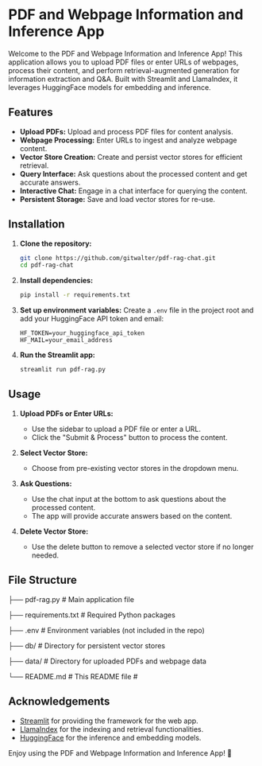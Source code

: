 # PDF and Webpage Information and Inference App

Welcome to the PDF and Webpage Information and Inference App! This application allows you to upload PDF files or enter URLs of webpages, process their content, and perform retrieval-augmented generation for information extraction and Q&A. Built with Streamlit and LlamaIndex, it leverages HuggingFace models for embedding and inference.

## Features

- **Upload PDFs:** Upload and process PDF files for content analysis.
- **Webpage Processing:** Enter URLs to ingest and analyze webpage content.
- **Vector Store Creation:** Create and persist vector stores for efficient retrieval.
- **Query Interface:** Ask questions about the processed content and get accurate answers.
- **Interactive Chat:** Engage in a chat interface for querying the content.
- **Persistent Storage:** Save and load vector stores for re-use.

## Installation

1. **Clone the repository:**
    ```sh
    git clone https://github.com/gitwalter/pdf-rag-chat.git
    cd pdf-rag-chat
    ```

2. **Install dependencies:**
    ```sh
    pip install -r requirements.txt
    ```

3. **Set up environment variables:**
   Create a `.env` file in the project root and add your HuggingFace API token and email:
    ```env
    HF_TOKEN=your_huggingface_api_token
    HF_MAIL=your_email_address
    ```

4. **Run the Streamlit app:**
    ```sh
    streamlit run pdf-rag.py
    ```

## Usage

1. **Upload PDFs or Enter URLs:**
   - Use the sidebar to upload a PDF file or enter a URL.
   - Click the "Submit & Process" button to process the content.

2. **Select Vector Store:**
   - Choose from pre-existing vector stores in the dropdown menu.

3. **Ask Questions:**
   - Use the chat input at the bottom to ask questions about the processed content.
   - The app will provide accurate answers based on the content.

4. **Delete Vector Store:**
   - Use the delete button to remove a selected vector store if no longer needed.

## File Structure

├── pdf-rag.py # Main application file

├── requirements.txt # Required Python packages

├── .env # Environment variables (not included in the repo)

├── db/ # Directory for persistent vector stores

├── data/ # Directory for uploaded PDFs and webpage data

└── README.md # This README file #

## Acknowledgements

- [Streamlit](https://streamlit.io/) for providing the framework for the web app.
- [LlamaIndex](https://github.com/jerryjliu/llama) for the indexing and retrieval functionalities.
- [HuggingFace](https://huggingface.co/) for the inference and embedding models.

Enjoy using the PDF and Webpage Information and Inference App! 🚀
